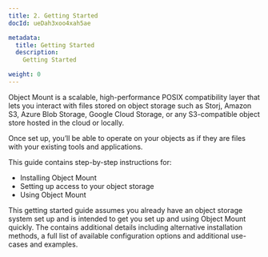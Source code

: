 ```yaml
---
title: 2. Getting Started
docId: ueDah3xoo4xah5ae

metadata:
  title: Getting Started
  description:
    Getting Started

weight: 0
---
```


Object Mount is a scalable, high-performance POSIX compatibility layer that lets you interact with files stored on object storage such as Storj, Amazon S3, Azure Blob Storage, Google Cloud Storage, or any S3-compatible object store hosted in the cloud or locally.

Once set up, you’ll be able to operate on your objects as if they are files with your existing tools and applications.

This guide contains step-by-step instructions for:

- Installing Object Mount
- Setting up access to your object storage
- Using Object Mount

This getting started guide assumes you already have an object storage system set up and is intended to get you set up and using Object Mount quickly. 
The <full user guide> contains additional details including alternative installation methods, a full list of available configuration options and additional use-cases and examples.
